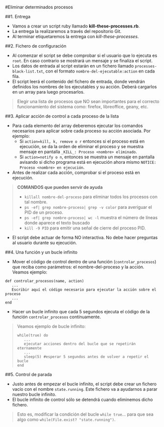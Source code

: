 
#Eliminar determinados procesos

##1. Entrega
* Vamos a crear un script ruby llamado **kill-these-processes.rb**.
* La entrega la realizaremos a través del repositorio Git.
* Al terminar etiquetaremos la entrega con *kill-these-processes*.

##2. Fichero de configuración

* Al comenzar el script se debe comprobar si el usuario que lo ejecuta es
`root`. En caso contrario se mostrará un mensaje y se finaliza el script.
* Los datos de entrada al script estarán en un fichero llamado `processes-black-list.txt`,
con el formato `nombre-del-ejecutable:action` en cada fila.
* El script leerá el contenido del fichero de entrada, donde 
vendrán definidos los nombres de los ejecutables y su acción. 
Deberá cargarlos en un array para luego procesarlos.

> Elegir una lista de procesos que NO sean importantes para el correcto funcionamiento 
del sistema como: firefox, libreoffice, geany, etc.

##3. Aplicar acción de control a cada proceso de la lista

* Para cada elemento del array deberemos ejecutar los comandos necesarios
para aplicar sobre cada proceso su acción asociada. Por ejemplo:
    * Si `action=kill, k, remove o r` entonces si el proceso está en ejecución,
    se da la orden de eliminar el proceso y se muestra mensaje en pantalla
    `_KILL_: Proceso <nombre> eliminado`.
    * Si `action=notify o n`, entonces se muestra un mensaje en pantalla
    avisando si dicho programa está en ejecución ahora mismo
    `NOTICE: Proceso <nombre> en ejecución`.
* Antes de realizar cada acción, comprobar si el proceso está en ejecución.

> **COMANDOS que pueden servir de ayuda**
> * `killall nombre-del-proceso` para eliminar todos los procesos con tal nombre.
> * `ps -ef| grep nombre-proceso| grep -v color` para averiguar el PID de un proceso.
> * `ps -ef| grep nombre-proceso| wc -l` muestra el número de líneas donde
aparece el texto buscado
> * `kill -9 PID` para emitir una señal de cierre del proceso PID.

* El script debe actuar de forma NO interactiva. No debe hacer preguntas
al usuario durante su ejecución.

##4. Una función y un bucle infinito

* Mover el código de control dentro de una función (`controlar_procesos`)
que reciba como parámetros: el nombre-del-proceso y la acción. Veamos ejemplo:

```
def controlar_procesos(name, action)
   ...
   Escribir aquí el código necesario para ejecutar la acción sobre el proceso
   ...
end
```

* Hacer un bucle infinito que cada 5 segundos ejecuta el código de la función
`controlar_procesos` contínuamente.

> Veamos ejemplo de bucle infinito:
> ```
> while(true) do
>    ...
>    ejecutar acciones dentro del bucle que se repetirán eternamente
>    ...
>    sleep(5) #esperar 5 segundos antes de volver a repetir el bucle
> end
> ```

##5. Control de parada

* Justo antes de empezar el bucle infinito, el script debe crear 
un fichero vacío con el nombre `state.running`. Este fichero
va a ayudarnos a parar nuestro bucle infinito.
* El bucle infinito de control sólo se detendrá cuando eliminemos dicho fichero.

> Esto es, modificar la condición del bucle `while true`...
> para que sea algo como `while(File.exist? "state.running")`.
